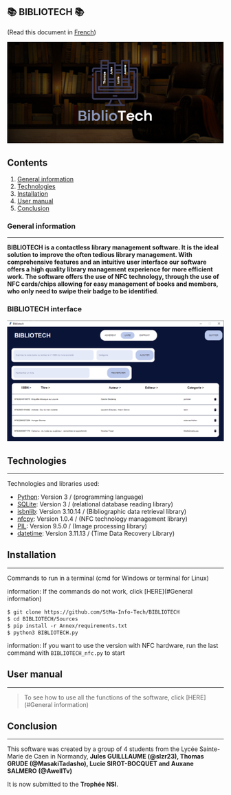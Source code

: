 ## 📚 BIBLIOTECH 📚

(Read this document in [French](README_fr.md))

<p align="center">
  <img src="https://github.com/StMa-Info-Tech/BIBLIOTECH/blob/main/img_readme/fond.PNG" alt="Sublime's custom image"/>
</p>

## Contents
1. [General information](#General-information)
2. [Technologies](#technologies)
3. [Installation](#installation)
4. [User manual](#user-manual)
5. [Conclusion](#Conclusion)
### General information
***
**BIBLIOTECH is a contactless library management software. It is the ideal solution to improve the often tedious library management.
With comprehensive features and an intuitive user interface our software offers a high quality library management experience for more efficient work. 
The software offers the use of NFC technology, through the use of NFC cards/chips allowing for easy management of books and members, who only need to swipe their badge to be identified**.
### BIBLIOTECH interface
![Image text](https://github.com/StMa-Info-Tech/BIBLIOTECH/blob/main/img_readme/menu_livre.PNG)
## Technologies
***
Technologies and libraries used:
* [Python](https://www.python.org/): Version 3 / (programming language)
* [SQLite](https://docs.python.org/3/library/sqlite3.html): Version 3 / (relational database reading library)
* [isbnlib](https://pypi.org/project/isbnlib/): Version 3.10.14 / (Bibliographic data retrieval library)
* [nfcpy](https://nfcpy.readthedocs.io/en/latest/): Version 1.0.4 / (NFC technology management library)
* [PIL](https://pillow.readthedocs.io/en/stable/): Version 9.5.0 / (Image processing library) 
* [datetime](https://docs.python.org/fr/3/library/datetime.html): Version 3.11.13 / (Time Data Recovery Library)
## Installation
***
Commands to run in a terminal (cmd for Windows or terminal for Linux) 


information: If the commands do not work, click [HERE](#General information)
```
$ git clone https://github.com/StMa-Info-Tech/BIBLIOTECH
$ cd BIBLIOTECH/Sources
$ pip install -r Annex/requirements.txt
$ python3 BIBLIOTECH.py
```
information: If you want to use the version with NFC hardware, run the last command with ``BIBLIOTECH_nfc.py`` to start 
## User manual
***
> To see how to use all the functions of the software, click [HERE](#General information)

## Conclusion
***
This software was created by a group of 4 students from the Lycée Sainte-Marie de Caen in Normandy, **Jules GUILLLAUME (@slzr23), Thomas GRUDE (@MasakiTadasho), Lucie SIROT-BOCQUET and Auxane SALMERO (@AwellTv)**

It is now submitted to the **Trophée NSI**.
